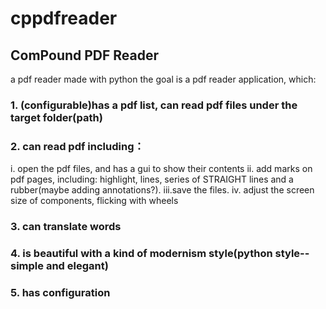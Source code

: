 # cppdfreader
## ComPound PDF Reader
a pdf reader made with python
the goal is a pdf reader application, which:
### 1. (configurable)has a pdf list, can read pdf files under the target folder(path)

### 2. can read pdf including：
   i.  open the pdf files, and has a gui to show their contents
   ii. add marks on pdf pages, including: highlight, lines, series of STRAIGHT lines and a rubber(maybe adding annotations?).
   iii.save the files.
   iv. adjust the screen size of components, flicking with wheels

### 3. can translate words
### 4. is beautiful with a kind of modernism style(python style-- simple and elegant)
### 5. has configuration

